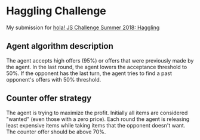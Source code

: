 # Haggling Challenge
My submission for [hola! JS Challenge Summer 2018: Haggling](https://github.com/hola/challenge_haggling)


## Agent algorithm description
The agent accepts high offers (95%) or offers that were previously made by the agent. In the last round, the agent lowers the acceptance threshold to 50%. If the opponent has the last turn, the agent tries to find a past opponent's offers with 50% threshold.

## Counter offer strategy
The agent is trying to maximize the profit. Initially all items are considered "wanted" (even those with a zero price). Each round the agent is releasing least expensive items while taking items that the opponent doesn't want. The counter offer should be above 70%.
